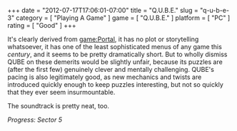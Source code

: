 +++
date = "2012-07-17T17:06:01-07:00"
title = "Q.U.B.E."
slug = "q-u-b-e-3"
category = [ "Playing A Game" ]
game = [ "Q.U.B.E." ]
platform = [ "PC" ]
rating = [ "Good" ]
+++

It's clearly derived from <game:Portal>, it has no plot or storytelling whatsoever, it has one of the least sophisticated menus of any game this <i>century</i>, and it seems to be pretty dramatically short.  But to wholly dismiss QUBE on these demerits would be slightly unfair, because its puzzles are (after the first few) genuinely clever and mentally challenging.  QUBE's pacing is also legitimately good, as new mechanics and twists are introduced quickly enough to keep puzzles interesting, but not so quickly that they ever seem insurmountable.

The soundtrack is pretty neat, too.

<i>Progress: Sector 5</i>